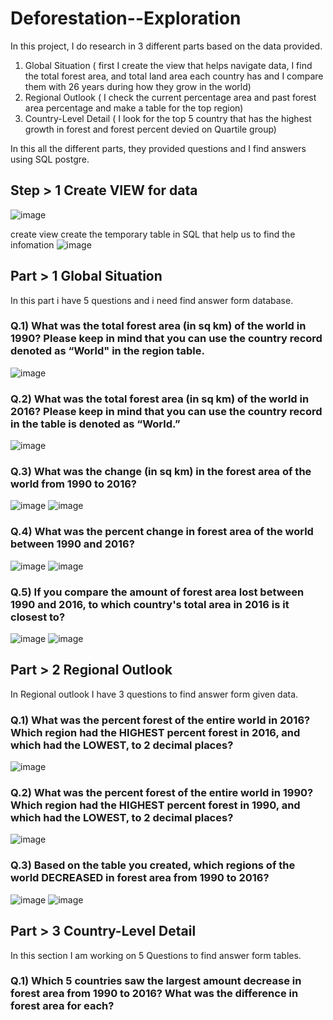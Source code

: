 # Deforestation--Exploration
In this project, I do research in 3 different parts based on the data provided. 
1. Global Situation ( first I create the view that helps navigate data, I find the total forest area, and total land area each country has and I compare them with 26 years during how they grow in the world)
2. Regional Outlook ( I check the current percentage area and past forest area percentage and make a table for the top region)
3. Country-Level Detail ( I look for the top 5 country that has the highest growth in forest and forest percent devied on Quartile group)

In this all the different parts, they provided questions and I find answers using SQL postgre.

## Step > 1 Create VIEW for data
![image](https://user-images.githubusercontent.com/116772724/218319924-0b843d2b-91d2-4a05-a285-5698f65e35ea.png)

create view create the temporary table in SQL that help us to find the infomation
![image](https://user-images.githubusercontent.com/116772724/218320067-1272891c-0acf-4ac3-9696-58ba11cb07fe.png)

## Part > 1 Global Situation
In this part i have 5 questions and i need find answer form database.

### Q.1) What was the total forest area (in sq km) of the world in 1990? Please keep in mind that you can use the country record denoted as “World" in the region table.
![image](https://user-images.githubusercontent.com/116772724/218321035-dfbd2c33-0c66-4da7-a955-9cec907c61f5.png)

### Q.2)  What was the total forest area (in sq km) of the world in 2016? Please keep in mind that you can use the country record in the table is denoted as “World.” 
![image](https://user-images.githubusercontent.com/116772724/218321245-7dfe2d93-018a-4fa2-a109-908148f537fa.png)

### Q.3) What was the change (in sq km) in the forest area of the world from 1990 to 2016?
![image](https://user-images.githubusercontent.com/116772724/218321332-26a65032-e5b2-4ff3-bf77-1b59daa8fe49.png)
![image](https://user-images.githubusercontent.com/116772724/218321362-3202339f-5434-48ee-bf69-9cd817b7a726.png)

### Q.4) What was the percent change in forest area of the world between 1990 and 2016?
![image](https://user-images.githubusercontent.com/116772724/218321587-b7c6019a-1c63-422d-985c-5ce63b11d379.png)
![image](https://user-images.githubusercontent.com/116772724/218321655-6af7499e-9dcd-46f8-adf3-b3d2b663943e.png)

### Q.5) If you compare the amount of forest area lost between 1990 and 2016, to which country's total area in 2016 is it closest to?
![image](https://user-images.githubusercontent.com/116772724/218321923-a74db537-b265-496d-bdec-c904f99ffb1b.png)
![image](https://user-images.githubusercontent.com/116772724/218321953-d7593d9e-7f52-4e9e-82d5-8b5a2226a677.png)




## Part > 2 Regional Outlook
In Regional outlook I have 3 questions to find answer form given data.

### Q.1) What was the percent forest of the entire world in 2016? Which region had the HIGHEST percent forest in 2016, and which had the LOWEST, to 2 decimal places?
![image](https://user-images.githubusercontent.com/116772724/218322552-728191fb-b5d6-4d19-858d-e13725c5fc58.png)

### Q.2) What was the percent forest of the entire world in 1990? Which region had the HIGHEST percent forest in 1990, and which had the LOWEST, to 2 decimal places?
![image](https://user-images.githubusercontent.com/116772724/218322624-a1b6ba21-03ab-443a-82bf-c76233432629.png)

### Q.3) Based on the table you created, which regions of the world DECREASED in forest area from 1990 to 2016?
![image](https://user-images.githubusercontent.com/116772724/218323288-87b7ffc5-cb33-4080-9627-68d881be7ee1.png)
![image](https://user-images.githubusercontent.com/116772724/218323334-7dea28fb-a2f0-429f-b825-aff6023b0747.png)





## Part > 3 Country-Level Detail
In this section I am working on 5 Questions to find answer form tables.

### Q.1) Which 5 countries saw the largest amount decrease in forest area from 1990 to 2016? What was the difference in forest area for each?



